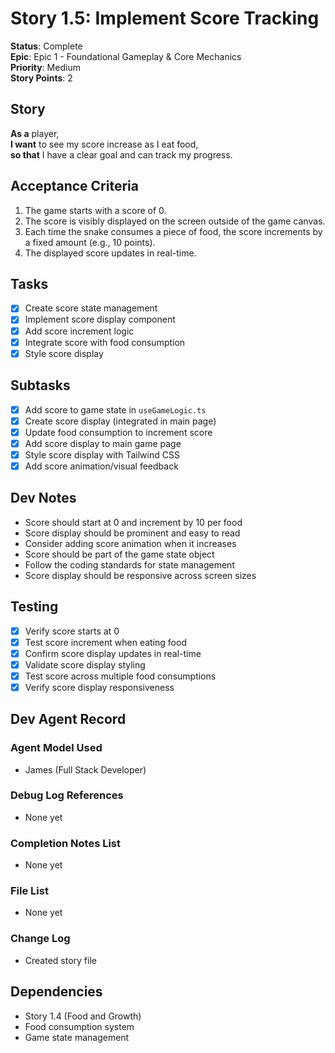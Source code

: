 # Story 1.5: Implement Score Tracking

**Status**: Complete  
**Epic**: Epic 1 - Foundational Gameplay & Core Mechanics  
**Priority**: Medium  
**Story Points**: 2

## Story

**As a** player,  
**I want** to see my score increase as I eat food,  
**so that** I have a clear goal and can track my progress.

## Acceptance Criteria

1. The game starts with a score of 0.
2. The score is visibly displayed on the screen outside of the game canvas.
3. Each time the snake consumes a piece of food, the score increments by a fixed amount (e.g., 10 points).
4. The displayed score updates in real-time.

## Tasks

- [x] Create score state management
- [x] Implement score display component
- [x] Add score increment logic
- [x] Integrate score with food consumption
- [x] Style score display

## Subtasks

- [x] Add score to game state in `useGameLogic.ts`
- [x] Create score display (integrated in main page)
- [x] Update food consumption to increment score
- [x] Add score display to main game page
- [x] Style score display with Tailwind CSS
- [x] Add score animation/visual feedback

## Dev Notes

- Score should start at 0 and increment by 10 per food
- Score display should be prominent and easy to read
- Consider adding score animation when it increases
- Score should be part of the game state object
- Follow the coding standards for state management
- Score display should be responsive across screen sizes

## Testing

- [x] Verify score starts at 0
- [x] Test score increment when eating food
- [x] Confirm score display updates in real-time
- [x] Validate score display styling
- [x] Test score across multiple food consumptions
- [x] Verify score display responsiveness

## Dev Agent Record

### Agent Model Used

- James (Full Stack Developer)

### Debug Log References

- None yet

### Completion Notes List

- None yet

### File List

- None yet

### Change Log

- Created story file

## Dependencies

- Story 1.4 (Food and Growth)
- Food consumption system
- Game state management

